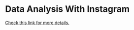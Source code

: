 # Data Analysis With Instagram


<a href="https://github.com/LevPasha/Instagram-API-python">Check this link for more details.</a>
